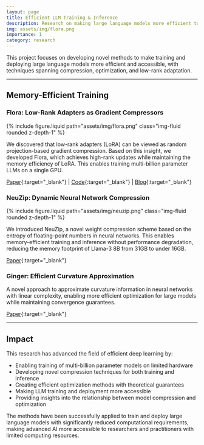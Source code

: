 ```yaml
---
layout: page
title: Efficient LLM Training & Inference
description: Research on making large language models more efficient to train and deploy
img: assets/img/flora.png
importance: 1
category: research
---
```


This project focuses on developing novel methods to make training and deploying large language models more efficient and accessible, with techniques spanning compression, optimization, and low-rank adaptation.

---

## Memory-Efficient Training

### Flora: Low-Rank Adapters as Gradient Compressors
<div class="row mt-3">
    <div class="col-sm-6 mx-auto mt-3 mt-md-0">
        {% include figure.liquid path="assets/img/flora.png" class="img-fluid rounded z-depth-1" %}
    </div>
</div>

We discovered that low-rank adapters (LoRA) can be viewed as random projection-based gradient compression. Based on this insight, we developed Flora, which achieves high-rank updates while maintaining the memory efficiency of LoRA. This enables training multi-billion parameter LLMs on a single GPU.

[Paper](https://arxiv.org/abs/2402.03293){:target="_blank"} | 
[Code](https://github.com/BorealisAI/flora-opt){:target="_blank"} |
[Blog](https://rbcborealis.com/research-blogs/pre-training-multi-billion-parameter-llms-on-a-single-gpu-with-flora/){:target="_blank"}

### NeuZip: Dynamic Neural Network Compression
<div class="row mt-3">
    <div class="col-sm-6 mx-auto mt-3 mt-md-0">
        {% include figure.liquid path="assets/img/neuzip.png" class="img-fluid rounded z-depth-1" %}
    </div>
</div>

We introduced NeuZip, a novel weight compression scheme based on the entropy of floating-point numbers in neural networks. This enables memory-efficient training and inference without performance degradation, reducing the memory footprint of Llama-3 8B from 31GB to under 16GB.

[Paper](https://arxiv.org/abs/2410.20650){:target="_blank"}

### Ginger: Efficient Curvature Approximation
A novel approach to approximate curvature information in neural networks with linear complexity, enabling more efficient optimization for large models while maintaining convergence guarantees.

[Paper](https://arxiv.org/abs/2402.03293){:target="_blank"}

---

## Impact

This research has advanced the field of efficient deep learning by:
- Enabling training of multi-billion parameter models on limited hardware
- Developing novel compression techniques for both training and inference
- Creating efficient optimization methods with theoretical guarantees
- Making LLM training and deployment more accessible
- Providing insights into the relationship between model compression and optimization

The methods have been successfully applied to train and deploy large language models with significantly reduced computational requirements, making advanced AI more accessible to researchers and practitioners with limited computing resources. 